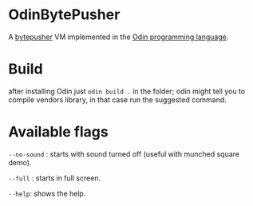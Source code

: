 # OdinBytePusher
A [bytepusher](https://esolangs.org/wiki/BytePusher) VM implemented in the [Odin programming language](https://odin-lang.org/).

Build
===

after installing Odin just
`odin build .` in the folder;
odin might tell you to compile vendors library, in that case run the suggested command.

Available flags
==
`--no-sound` : starts with sound turned off (useful with munched square demo).

`--full` : starts in full screen.

`--help`: shows the help.
